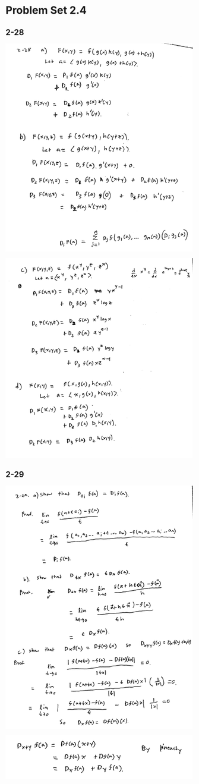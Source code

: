 # Problem Set 2.4

## 2-28

![2-28ab](2-28ab.gif)

![2-28cd](2-28cd.gif)

## 2-29

![2-29a](2-29a.gif)

![2-29b](2-29b.gif)


